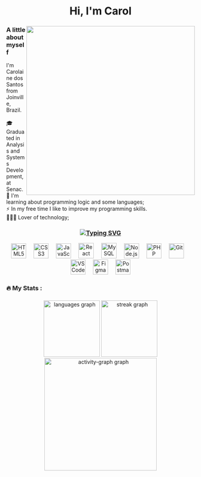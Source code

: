 <h1 align="center">Hi, I'm Carol </h1>

###

<img align="right" src="https://github.com/Anmol-Baranwal/Cool-GIFs-For-GitHub/assets/74038190/f5d2d866-d25c-4873-8d82-425d2c62fc2e" height="450" width="450">

<h3 align="left"> A little about myself</h3>


<p align="left">I'm Carolaine dos Santos from Joinville, Brazil.<br><br> 🎓 Graduated in Analysis and Systems Development, at Senac.<br>🌱 I'm learning about programming logic and some languages;<br>⚡ In my free time I like to improve my programming skills.<br> 👩🏻‍💻 Lover of technology;</p>


### 

<h3 align="center">
    <a href="https://git.io/typing-svg">
    <img src="https://readme-typing-svg.demolab.com?font=500&size=28&pause=0&duration=4000&color=A569BD&center=true&width=700&lines=Languages+and+Tools" alt="Typing SVG" />
    </a>
</h3>


<div align="center">
    <img src="https://skillicons.dev/icons?i=html" width="40" height="40" alt="HTML5" />
    <img width="12" />
    <img src="https://skillicons.dev/icons?i=css" width="40" height="40" alt="CSS3" />
    <img width="12" />
    <img src="https://skillicons.dev/icons?i=js" width="40" height="40" alt="JavaScript" />
    <img width="12" />
    <img src="https://skillicons.dev/icons?i=react" width="41" height="41" alt="React" />
    <img width="12" />
    <img src="https://skillicons.dev/icons?i=mysql" width="41" height="41" alt="MySQL" />
    <img width="12" />
    <img src="https://skillicons.dev/icons?i=nodejs" width="40" height="40" alt="Node.js" />
    <img width="12" />
    <img src="https://skillicons.dev/icons?i=php" width="40" height="40" alt="PHP" />
    <img width="12" />
    <img src="https://www.vectorlogo.zone/logos/git-scm/git-scm-icon.svg" alt="Git" width="40" height="40"/>
    <img width="12" />
    <img src="https://cdn.jsdelivr.net/gh/devicons/devicon/icons/vscode/vscode-original.svg" width="40" height="40" alt="VSCode" />
    <img width="12" />
    <img src="https://cdn.jsdelivr.net/gh/devicons/devicon/icons/figma/figma-original.svg" height="40" alt="Figma" />
    <img width="12" />
    <img title="Postman" src="https://www.vectorlogo.zone/logos/getpostman/getpostman-icon.svg" alt="Postman" width="40" height="40"/>
</div>


<h3 align="left">🔥   My Stats :</h3>

###

<div align="center">
  <img src="https://github-readme-stats.vercel.app/api/top-langs?username=carolainesantos&locale=en&hide_title=false&layout=compact&card_width=320&langs_count=5&theme=solarized-light&hide_border=false&text_color=A28B55&title_color=FF9100&icon_color=A28B55&order=2" height="150" alt="languages graph" />
  <img src="https://streak-stats.demolab.com?user=carolainesantos&locale=en&mode=daily&theme=solarized-light&hide_border=false&border_radius=5&currStreakLabel=A28B55&sideLabels=914F1E&dates=914F1E&ring=FF9100&fire=FF9100&stroke=FF9100&currStreakNum=FF9100&sideNums=FF9100&order=3" height="150" alt="streak graph" />
  <img src="https://github-readme-activity-graph.vercel.app/graph?username=carolainesantos&radius=16&theme=nightowl&area=true&order=5&bg_color=green&point=green&hide_border=true&hide_title=true" height="300" alt="activity-graph graph"  />
</div>

###
